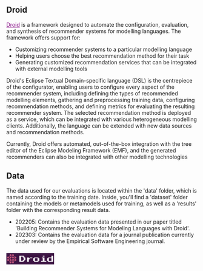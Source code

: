 
## Droid
<p align="left">
<a href="https://droid-dsl.github.io/" style="color:purple;">Droid</a> is a framework designed to automate the configuration, evaluation, and synthesis of recommender systems for modelling languages. The framework offers support for:

 - Customizing recommender systems to a particular modelling language
 - Helping users choose the best recommendation method for their task
 - Generating customized recommendation services that can be integrated with external modelling tools
 </p>

<p align="left">
Droid's Eclipse Textual Domain-specific language (DSL) is the centrepiece of the configurator, enabling users to configure every aspect of the recommender system, including defining the types of recommended modelling elements, gathering and preprocessing training data, configuring recommendation methods, and defining metrics for evaluating the resulting recommender system. The selected recommendation method is deployed as a service, which can be integrated with various heterogeneous modelling clients. Additionally, the language can be extended with new data sources and recommendation methods.

Currently, Droid offers automated, out-of-the-box integration with the tree editor of the Eclipse Modeling Framework (EMF), and the generated recommenders can also be integrated with other modelling technologies
</p>

## Data

<p align="left">
The data used for our evaluations is located within the 'data' folder, which is named according to the training date. Inside, you'll find a 'dataset' folder containing the models or metamodels used for training, as well as a 'results' folder with the corresponding result data.
  
  - 202205: Contains the evaluation data presented in our paper titled 'Building Recommender Systems for Modeling Languages with Droid'. 
  - 202303: Contains the evaluation data for a journal publication currently under review by the Empirical Software Engineering journal.
</p>

<h3 align="left"></h3>
<p align="left">
<a href="https://droid-dsl.github.io/#page-top" target="blank"><img align="center" src="https://github.com/lissetteag/Droid-dsl.github.io/blob/main/assets/img/image.png" alt="Droid" height="25%" width="25%" /></a>
</p>


